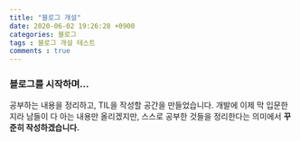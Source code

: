 ```yaml
---
title: "블로그 개설"
date: 2020-06-02 19:26:28 +0900
categories: 블로그
tags : 블로그 개설 테스트
comments : true 
---
```


### 블로그를 시작하며...
공부하는 내용을 정리하고, TIL을 작성할 공간을 만들었습니다. 개발에 이제 막 입문한지라 남들이 다 아는 내용만 올리겠지만, 스스로 공부한 것들을 정리한다는 의미에서 **꾸준히 작성하겠습니다.**